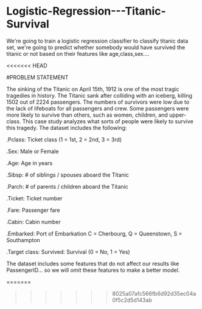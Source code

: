 # Logistic-Regression---Titanic-Survival
We're going to train a logistic regression classifier to classify titanic data set, we're going to predict whether somebody would have survived the titanic or not based on their features like age,class,sex....

<<<<<<< HEAD

#PROBLEM STATEMENT

The sinking of the Titanic on April 15th, 1912 is one of the most tragic tragedies in history. The Titanic sank after colliding with an iceberg, killing 1502 out of 2224 passengers. The numbers of survivors were low due to the lack of lifeboats for all passengers and crew. Some passengers were more likely to survive than others, such as women, children, and upper-class. This case study analyzes what sorts of people were likely to survive this tragedy. The dataset includes the following:

.Pclass: Ticket class (1 = 1st, 2 = 2nd, 3 = 3rd)

.Sex: Male or Female

.Age: Age in years

.Sibsp: # of siblings / spouses aboard the Titanic

.Parch: # of parents / children aboard the Titanic

.Ticket: Ticket number

.Fare: Passenger fare

.Cabin: Cabin number

.Embarked: Port of Embarkation C = Cherbourg, Q = Queenstown, S = Southampton

.Target class: Survived: Survival (0 = No, 1 = Yes)

The dataset includes some features that do not affect our results like PassengerID... so we will omit these features to make a better model.

=======
>>>>>>> 8025a07afc566fb6d92d35ec04a0f5c2d5d143ab
